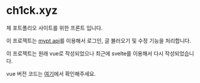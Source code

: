 # ch1ck.xyz

제 포트폴리오 사이트를 위한 프론트 입니다.

이 프로젝트는 [mypt api](https://github.com/chick0/mypt_api)를 이용해서 로그인, 글 불러오기 및 수정 기능을 처리합니다.

이 프로젝트는 원래 vue로 작성되었으나 최근에 svelte를 이용해서 다시 작성되었습니다.

vue 버전 코드는 [여기](https://github.com/chick0/mypt_client)에서 확인해주세요.
